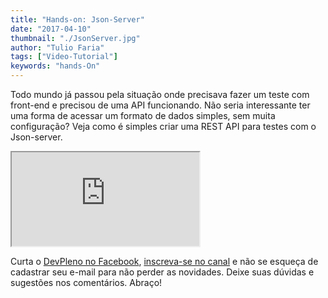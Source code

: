 ```yaml
---
title: "Hands-on: Json-Server"
date: "2017-04-10"
thumbnail: "./JsonServer.jpg"
author: "Tulio Faria"
tags: ["Video-Tutorial"]
keywords: "hands-On"
---
```



Todo mundo já passou pela situação onde precisava fazer um teste com front-end e precisou de uma API funcionando. Não seria interessante ter uma forma de acessar um formato de dados simples, sem muita configuração? Veja como é simples criar uma REST API para testes com o Json-server. 

<div class="embed-responsive embed-responsive-16by9 mb-4">
  <iframe class="embed-responsive-item" src="https://www.youtube.com/embed/VrPByfYy9PE" allowfullscreen></iframe>
</div>

Curta o [DevPleno no Facebook](https://www.facebook.com/devpleno), [inscreva-se no canal](https://www.youtube.com/devplenocom) e não se esqueça de cadastrar seu e-mail para não perder as novidades. Deixe suas dúvidas e sugestões nos comentários. Abraço!
